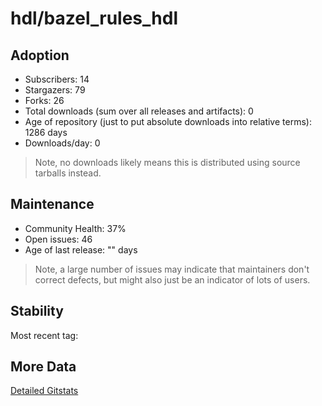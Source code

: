 # hdl/bazel_rules_hdl

## Adoption

- Subscribers: 14
- Stargazers: 79
- Forks: 26
- Total downloads (sum over all releases and artifacts): 0
- Age of repository (just to put absolute downloads into relative terms): 1286 days
- Downloads/day: 0

> Note, no downloads likely means this is distributed using source tarballs instead.

## Maintenance

- Community Health: 37%
- Open issues: 46
- Age of last release: "<No Releases>" days

> Note, a large number of issues may indicate that maintainers don't correct defects, but might also
> just be an indicator of lots of users.

## Stability

Most recent tag: 

## More Data

[Detailed Gitstats](/bazel-catalog/gitstats/hdl/bazel_rules_hdl)

